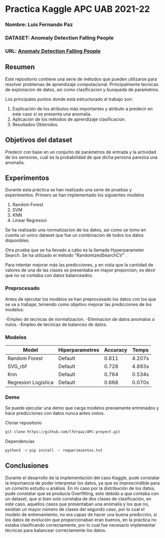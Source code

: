 # Practica Kaggle APC UAB 2021-22

### Nombre: Luis Fernando Paz 
### DATASET: Anomaly Detection Falling People
### URL: [Anomaly Detection Falling People](https://www.kaggle.com/jorekai/anomaly-detection-falling-people-events)


## Resumen
Este repositorio contiene una serie de métodos que pueden utilizarse para resolver problemas de aprendizaje computacional. 
Principalmente tecnicas de exploracion de datos, asi como clasificacion y busqueda de parametros.


Los principales puntos donde está estructurado el trabajo son:
1. Explicación de los atributos más importantes y atributo a predecir en este caso si se presenta una anomalia.
2. Aplicación de los métodos de aprendizaje clasificacion.
3. Resultados Obtenidos.

## Objetivos del dataset
Predecir con base en un conjunto de parámetros de entrada y la actividad de los sensores, cuál es la probabilidad de que dicha persona parezca una anomalía.

## Experimentos
Durante esta práctica se han realizado una serie de pruebas y experimentos.
Primero se han implementado los siguientes modelos 
1. Random Forest 
2. SVM
3. KNN
4. Linear Regresion

Se ha realizado una normalizacion de los datos, asi como se tomo en cuenta un unico dataset que fue un combinacion de todos los datos disponibles.

Otra prueba que se ha llevado a cabo es la llamada Hyperparameter Search. Se ha utilizado el método "RandomizedSearchCV" .

Para intentar mejorar más las predicciones,  y en vista que la cantidad de valores de una de las clases se presentaba en  mayor proporcion, es decir que  no se contaba con datos balanceados.

### Preprocesado
Antes de ejecutar los modelos se han preprocesado los datos con los que se va a trabajar, teniendo como objetivo mejorar las predicciones de los modelos:

-Empleo de tecnicas de normalizacion.
-Eliminacion de datos anomalos o nulos.
-Empleo de tecnicas de balanceo de datos.
### Modelos 
| Model | Hiperparametres | Accuracy | Temps |
| -- | -- | -- | -- |
| Random Forest | Default | 0.811 | 4.207s |
|SVG_rbf | Default | 0.728 | 4.883s |
| Knn | Default | 0.764	|0.534s |
| Regresion Logistica| Default |0.668 | 0.070s |

### Demo
Se puede ejecutar una demo que carga modelos previamente entrenados y hace predicciones con datos nunca antes vistos.

Clonar repositorio
```bash
git clone https://github.com/lferpaz/APC-proyect.git
```

Dependencias
```bash
python3 -m pip install -r requerimientos.txt
```

## Conclusiones

Durante el desarrollo de la implementación del caso Kaggle, pude constatar la importancia de poder interpretar los datos, ya que es imprescindible para un correcto estudio u análisis.
En mi caso por la distribución de los datos, pude constatar que se producía Overfitting, esto debido a que contaba con un dataset, que si bien solo constaba de dos clases de clasificación, en este caso, aquellos casos que presentaban una anomalía y los que no, existían un mayor número de clases del segundo caso, por lo cual el modelo de entrenamiento, no era capaz de hacer una buena predicción, si los datos de evolución que proporcionaban eran buenos, en la práctica no estaba clasificando correctamente, por lo cual fue necesario implementar técnicas para balancear correctamente los datos.


